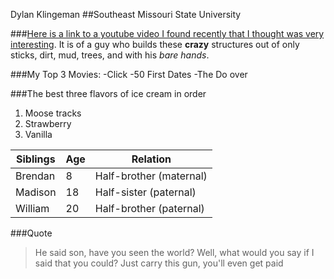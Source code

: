 Dylan Klingeman
##Southeast Missouri State University

###[Here is a link to a youtube video I found recently that I thought was very interesting](https://www.youtube.com/watch?v=2j6Dzwn8Qao). It is of a guy who builds these **crazy** structures out of only sticks, dirt, mud, trees, and with his *bare hands*. 

###My Top 3 Movies: 
-Click
-50 First Dates
-The Do over

###The best three flavors of ice cream in order
 1. Moose tracks
 2. Strawberry
 3. Vanilla

Siblings | Age | Relation
--- | --- |  ---
Brendan | 8 | Half-brother (maternal) | 
Madison | 18 | Half-sister (paternal) | 
William | 20 | Half-brother (paternal) | 

###Quote
> He said son, have you seen the world?
Well, what would you say if I said that you could?
Just carry this gun, you'll even get paid

